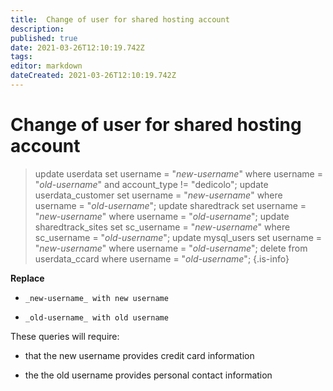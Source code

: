 ```yaml
---
title:  Change of user for shared hosting account 
description: 
published: true
date: 2021-03-26T12:10:19.742Z
tags: 
editor: markdown
dateCreated: 2021-03-26T12:10:19.742Z
---
```


# Change of user for shared hosting account
> update userdata set username = "_new-username_" where username = "_old-username_" and account_type != "dedicolo";
> update userdata_customer set username = "_new-username_" where username = "_old-username_";
> update sharedtrack set username = "_new-username_" where username = "_old-username_";
> update sharedtrack_sites set sc_username = "_new-username_" where sc_username = "_old-username_";
> update mysql_users set username = "_new-username_" where username = "_old-username_";
> delete from userdata_ccard where username = "_old-username_";
{.is-info}

**Replace**
-     _new-username_ with new username
-     _old-username_ with old username

These queries will require:
- that the new username provides credit card information

- the the old username provides personal contact information
    
    
    
    